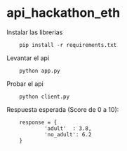 # api_hackathon_eth

Instalar las librerias

        pip install -r requirements.txt

Levantar el api

        python app.py

Probar el api

        python client.py

Respuesta esperada (Score de 0 a 10):

        response = {
                'adult'  : 3.8, 
                'no_adult': 6.2
        }
